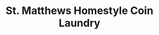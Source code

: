 ---
title: "St. Matthews Homestyle Coin Laundry"
url: /louisville/st-matthews-homestyle-coin-laundry/
shop: laundry
---